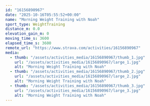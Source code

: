 ```yaml
---
id: "16156890967"
date: "2025-10-16T05:55:52+00:00"
name: "Morning Weight Training with Noah"
sport_type: WeightTraining
distance_m: 0.0
elevation_gain_m: 0
moving_time_s: 3600
elapsed_time_s: 3600
remote_url: "https://www.strava.com/activities/16156890967"
media:
  - thumb: "/assets/activities_media/16156890967/thumb_1.jpg"
    url: "/assets/activities_media/16156890967/large_1.jpg"
    alt: "Morning Weight Training with Noah"
  - thumb: "/assets/activities_media/16156890967/thumb_2.jpg"
    url: "/assets/activities_media/16156890967/large_2.jpg"
    alt: "Morning Weight Training with Noah"
  - thumb: "/assets/activities_media/16156890967/thumb_3.jpg"
    url: "/assets/activities_media/16156890967/large_3.jpg"
    alt: "Morning Weight Training with Noah"
---
```

